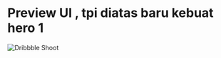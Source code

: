 # Preview UI , tpi diatas baru kebuat hero 1
![Dribbble Shoot](https://user-images.githubusercontent.com/74824846/112416183-c1eae500-8d57-11eb-8962-54481f57cd2d.png)
